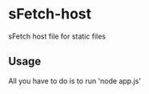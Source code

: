 # sFetch-host

sFetch host file for static files

## Usage

All you have to do is to run 'node app.js'
